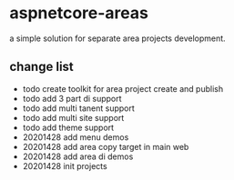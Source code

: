 # aspnetcore-areas

a simple solution for separate area projects development.

## change list

- todo create toolkit for area project create and publish 
- todo add 3 part di support
- todo add multi tanent support
- todo add multi site support
- todo add theme support
- 20201428 add menu demos
- 20201428 add area copy target in main web
- 20201428 add area di demos
- 20201428 init projects